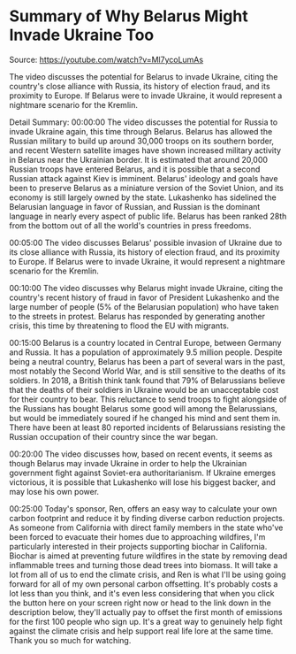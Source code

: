 # Summary of Why Belarus Might Invade Ukraine Too

Source: https://youtube.com/watch?v=Ml7ycoLumAs

The video discusses the potential for Belarus to invade Ukraine, citing the country's close alliance with Russia, its history of election fraud, and its proximity to Europe. If Belarus were to invade Ukraine, it would represent a nightmare scenario for the Kremlin.

Detail Summary: 
00:00:00
The video discusses the potential for Russia to invade Ukraine again, this time through Belarus. Belarus has allowed the Russian military to build up around 30,000 troops on its southern border, and recent Western satellite images have shown increased military activity in Belarus near the Ukrainian border. It is estimated that around 20,000 Russian troops have entered Belarus, and it is possible that a second Russian attack against Kiev is imminent. Belarus' ideology and goals have been to preserve Belarus as a miniature version of the Soviet Union, and its economy is still largely owned by the state. Lukashenko has sidelined the Belarusian language in favor of Russian, and Russian is the dominant language in nearly every aspect of public life. Belarus has been ranked 28th from the bottom out of all the world's countries in press freedoms.

00:05:00
The video discusses Belarus' possible invasion of Ukraine due to its close alliance with Russia, its history of election fraud, and its proximity to Europe. If Belarus were to invade Ukraine, it would represent a nightmare scenario for the Kremlin.

00:10:00
The video discusses why Belarus might invade Ukraine, citing the country's recent history of fraud in favor of President Lukashenko and the large number of people (5% of the Belarusian population) who have taken to the streets in protest. Belarus has responded by generating another crisis, this time by threatening to flood the EU with migrants.

00:15:00
Belarus is a country located in Central Europe, between Germany and Russia. It has a population of approximately 9.5 million people. Despite being a neutral country, Belarus has been a part of several wars in the past, most notably the Second World War, and is still sensitive to the deaths of its soldiers. In 2018, a British think tank found that 79% of Belarussians believe that the deaths of their soldiers in Ukraine would be an unacceptable cost for their country to bear. This reluctance to send troops to fight alongside of the Russians has bought Belarus some good will among the Belarussians, but would be immediately soured if he changed his mind and sent them in. There have been at least 80 reported incidents of Belarussians resisting the Russian occupation of their country since the war began.

00:20:00
The video discusses how, based on recent events, it seems as though Belarus may invade Ukraine in order to help the Ukrainian government fight against Soviet-era authoritarianism. If Ukraine emerges victorious, it is possible that Lukashenko will lose his biggest backer, and may lose his own power.

00:25:00
Today's sponsor, Ren, offers an easy way to calculate your own carbon footprint and reduce it by finding diverse carbon reduction projects. As someone from California with direct family members in the state who've been forced to evacuate their homes due to approaching wildfires, I'm particularly interested in their projects supporting biochar in California. Biochar is aimed at preventing future wildfires in the state by removing dead inflammable trees and turning those dead trees into biomass. It will take a lot from all of us to end the climate crisis, and Ren is what I'll be using going forward for all of my own personal carbon offsetting. It's probably costs a lot less than you think, and it's even less considering that when you click the button here on your screen right now or head to the link down in the description below, they'll actually pay to offset the first month of emissions for the first 100 people who sign up. It's a great way to genuinely help fight against the climate crisis and help support real life lore at the same time. Thank you so much for watching.

